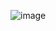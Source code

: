 ![image](https://github.com/companyakis/flutter-bootcamp/assets/77589867/83c6a49d-a605-464c-ac7f-f25859c8e55d)
